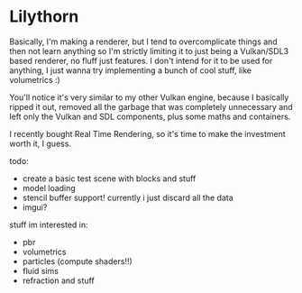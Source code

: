# Lilythorn

Basically, I'm making a renderer, but I tend to overcomplicate things and then not learn anything so I'm strictly limiting it to just being a Vulkan/SDL3 based renderer, no fluff just features. I don't intend for it to be used for anything, I just wanna try implementing a bunch of cool stuff, like volumetrics :)

You'll notice it's very similar to my other Vulkan engine, because I basically ripped it out, removed all the garbage that was completely unnecessary and left only the Vulkan and SDL components, plus some maths and containers.

I recently bought Real Time Rendering, so it's time to make the investment worth it, I guess.

todo:
- create a basic test scene with blocks and stuff
- model loading
- stencil buffer support! currently i just discard all the data
- imgui?

stuff im interested in:
- pbr
- volumetrics
- particles (compute shaders!!)
- fluid sims
- refraction and stuff

